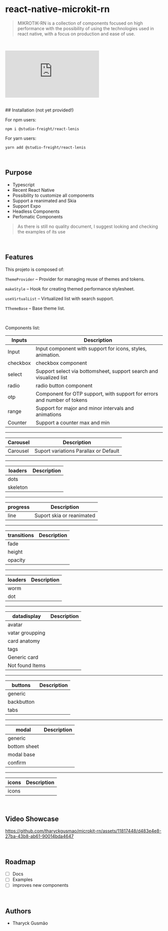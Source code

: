 # react-native-microkit-rn

> MIKROTIK-RN is a collection of components focused on high performance with the possibility of using the technologies used in react native, with a focus on production and ease of use.

<br/>

![alt text](https://files.fm/thumb_show.php?i=xh3f2dqux)

<br/>
## Installation (not yet provided!)

For npm users:

```
npm i @studio-freight/react-lenis
```

For yarn users:

```
yarn add @studio-freight/react-lenis
```

<br/>

## Purpose

- Typescript
- Recent React Native
- Possibility to customize all components
- Support a reanimated and Skia
- Support Expo
- Headless Components
- Perfomatic Components

> As there is still no quality document, I suggest looking and checking the examples of its use

<br/>

## Features

This projeto is composed of:
<br/>

`ThemeProvider` – Provider for managing reuse of themes and tokens.

`makeStyle` – Hook for creating themed performance stylesheet.

`useVirtualList` – Virtualized list with search support.

`TThemeBase` – Base theme list.

<br/>

Components list:

| Inputs   | Description                                                             |
| -------- | ----------------------------------------------------------------------- |
| Input    | Input component with support for icons, styles, animation.              |
| checkbox | checkbox component                                                      |
| select   | Support select via bottomsheet, support search and visualized list      |
| radio    | radio button component                                                  |
| otp      | Component for OTP support, with support for errors and number of tokens |
| range    | Support for major and minor intervals and animations                    |
| Counter  | Support a counter max and min                                           |

---

| Carousel | Description                           |
| -------- | ------------------------------------- |
| Carousel | Suport variations Parallax or Default |

---

| loaders  | Description |
| -------- | ----------- |
| dots     |             |
| skeleton |             |

---

| progress | Description               |
| -------- | ------------------------- |
| line     | Suport skia or reanimated |

---

| transitions | Description |
| ----------- | ----------- |
| fade        |             |
| height      |             |
| opacity     |             |

---

| loaders | Description |
| ------- | ----------- |
| worm    |             |
| dot     |             |

---

| datadisplay     | Description |
| --------------- | ----------- |
| avatar          |             |
| vatar groupping |             |
| card anatomy    |             |
| tags            |             |
| Generic card    |             |
| Not found Items |             |

---

| buttons    | Description |
| ---------- | ----------- |
| generic    |             |
| backbutton |             |
| tabs       |             |

---

| modal        | Description |
| ------------ | ----------- |
| generic      |             |
| bottom sheet |             |
| modal base   |             |
| confirm      |             |

---

| icons | Description |
| ----- | ----------- |
| icons |             |

<br/>

## Video Showcase


https://github.com/tharyckgusmao/microkit-rn/assets/11817448/d483e4e8-27ba-43b8-ab61-90014bda4647


<br/>

## Roadmap

- [ ] Docs
- [ ] Examples
- [ ] improves new components

<br/>

## Authors

- Tharyck Gusmão
